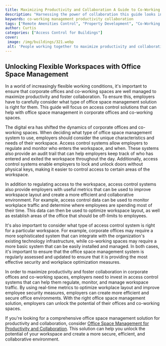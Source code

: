 ```yaml
---
title: Maximizing Productivity and Collaboration A Guide to Co-Working Space Management
description: "Harnessing the power of collaboration this guide looks into the best ways to manage a co-working space and maximize productivity for everyone involved Learn about tools techniques and resources for getting the most out of a shared work space"
keywords: co-working management productivity collaboration
tags: ["Remote Amenities Control", "Property Development", "Co-Working Space", "Office", "Building", "Tech"]
author: Curtis
categories: ["Access Control for Buildings"]
cover: 
 image: /img/buildings/321.webp
 alt: 'People working together to maximize productivity and collaboration in a co-working space'
---
```

## Unlocking Flexible Workspaces with Office Space Management 

In a world of increasingly flexible working conditions, it's important to ensure that corporate offices and co-working spaces are well managed to maximize productivity and foster collaboration. To ensure this, employers have to carefully consider what type of office space management solution is right for them. This guide will focus on access control solutions that can help with office space management in corporate offices and co-working spaces. 

The digital era has shifted the dynamics of corporate offices and co-working spaces. When deciding what type of office space management system to use, employers should consider the unique characteristics and needs of their workspace. Access control systems allow employers to regulate and monitor who enters the workspace, and when. These systems also provide an audit trail that can help employers keep track of who has entered and exited the workspace throughout the day. Additionally, access control systems enable employers to lock and unlock doors without physical keys, making it easier to control access to certain areas of the workspace.

In addition to regulating access to the workspace, access control systems also provide employers with useful metrics that can be used to improve workspace layout and create a more efficient and collaborative environment. For example, access control data can be used to monitor workplace traffic and determine where employees are spending most of their time. This data can then be used to optimize workspace layout, as well as establish areas of the office that should be off-limits to employees. 

It's also important to consider what type of access control system is right for a particular workspace. For example, corporate offices may require a more sophisticated system that can integrate with the organization's existing technology infrastructure, while co-working spaces may require a more basic system that can be easily installed and managed. In both cases, it's important to ensure that the office space management system is regularly assessed and updated to ensure that it is providing the most effective security and workplace optimization measures.

In order to maximize productivity and foster collaboration in corporate offices and co-working spaces, employers need to invest in access control systems that can help them regulate, monitor, and manage workspace traffic. By using real-time metrics to optimize workplace layout and improve employee security measures, employers can create more efficient and secure office environments. With the right office space management solution, employers can unlock the potential of their offices and co-working spaces. 

If you're looking for a comprehensive office space management solution for productivity and collaboration, consider [Office Space Management for Productivity and Collaboration](/office). This solution can help you unlock the potential of your workspace and create a more secure, efficient, and collaborative environment.
